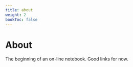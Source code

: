 ```yaml
---
title: about
weight: 2
bookToc: false
---
```


# About
The beginning of an on-line notebook. 
Good links for now.
